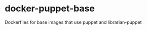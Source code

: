 docker-puppet-base
==================

Dockerfiles for base images that use puppet and librarian-puppet
